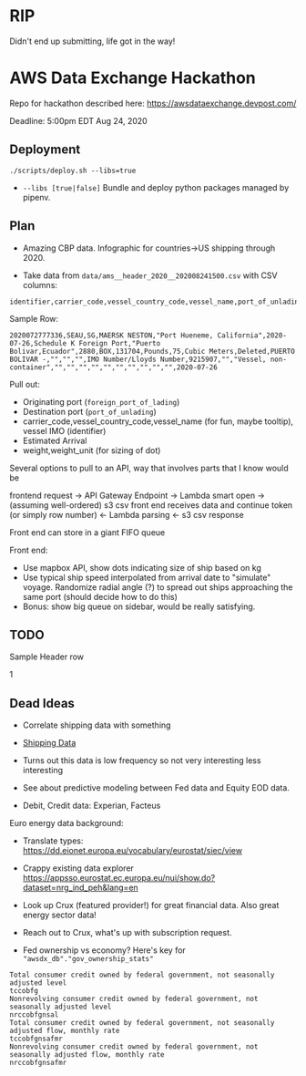 

# RIP

Didn't end up submitting, life got in the way!


# AWS Data Exchange Hackathon 
Repo for hackathon described here:
https://awsdataexchange.devpost.com/

Deadline: 5:00pm EDT Aug 24, 2020

## Deployment 
`./scripts/deploy.sh --libs=true`
- `--libs [true|false]` Bundle and deploy python packages managed by pipenv.

## Plan
- Amazing CBP data. Infographic for countries->US shipping through 2020.

- Take data from `data/ams__header_2020__202008241500.csv` with CSV columns:
```
identifier,carrier_code,vessel_country_code,vessel_name,port_of_unlading,estimated_arrival_date,foreign_port_of_lading_qualifier,foreign_port_of_lading,manifest_quantity,manifest_unit,weight,weight_unit,measurement,measurement_unit,record_status_indicator,place_of_receipt,port_of_destination,foreign_port_of_destination_qualifier,foreign_port_of_destination,conveyance_id_qualifier,conveyance_id,in_bond_entry_type,mode_of_transportation,secondary_notify_party_1,secondary_notify_party_2,secondary_notify_party_3,secondary_notify_party_4,secondary_notify_party_5,secondary_notify_party_6,secondary_notify_party_7,secondary_notify_party_8,secondary_notify_party_9,secondary_notify_party_10,actual_arrival_date
```

Sample Row:
```
2020072777336,SEAU,SG,MAERSK NESTON,"Port Hueneme, California",2020-07-26,Schedule K Foreign Port,"Puerto Bolivar,Ecuador",2880,BOX,131704,Pounds,75,Cubic Meters,Deleted,PUERTO BOLIVAR -,"","","",IMO Number/Lloyds Number,9215907,"","Vessel, non-container","","","","","","","","","","",2020-07-26
```

Pull out:
- Originating port (`foreign_port_of_lading`)
- Destination port (`port_of_unlading`) 
- carrier_code,vessel_country_code,vessel_name (for fun, maybe tooltip), vessel IMO (identifier)
- Estimated Arrival
- weight,weight_unit (for sizing of dot)



Several options to pull to an API, way that involves parts that I know would be

frontend request -> API Gateway Endpoint -> Lambda smart open -> (assuming well-ordered)  s3 csv 
front end receives data and continue token (or simply row number) <- Lambda parsing <- s3 csv response

Front end can store in a giant FIFO queue

Front end: 
- Use mapbox API, show dots indicating size of ship based on kg
- Use typical ship speed interpolated from arrival date to "simulate" voyage. Randomize radial angle (?) to spread out ships approaching the same port (should decide how to do this)
- Bonus: show big queue on sidebar, would be really satisfying.


## TODO

Sample Header row


1



## Dead Ideas
- Correlate shipping data with something
- [Shipping Data](https://aws.amazon.com/marketplace/pp/prodview-2yx6pwjzh23bo?qid=1595467629281&sr=0-10&ref_=srh_res_product_title)
- Turns out this data is low frequency so not very interesting less interesting

- See about predictive modeling between Fed data and Equity EOD data.
- Debit, Credit data: Experian, Facteus



Euro energy data background:
- Translate types: https://dd.eionet.europa.eu/vocabulary/eurostat/siec/view
- Crappy existing data explorer https://appsso.eurostat.ec.europa.eu/nui/show.do?dataset=nrg_ind_peh&lang=en


- Look up Crux (featured provider!) for great financial data. Also great energy sector data! 
- Reach out to Crux, what's up with subscription request.

- Fed ownership vs economy? Here's key for  `"awsdx_db"."gov_ownership_stats"`
```
Total consumer credit owned by federal government, not seasonally adjusted level
tccobfg
Nonrevolving consumer credit owned by federal government, not seasonally adjusted level
nrccobfgnsal
Total consumer credit owned by federal government, not seasonally adjusted flow, monthly rate
tccobfgnsafmr
Nonrevolving consumer credit owned by federal government, not seasonally adjusted flow, monthly rate
nrccobfgnsafmr
```
